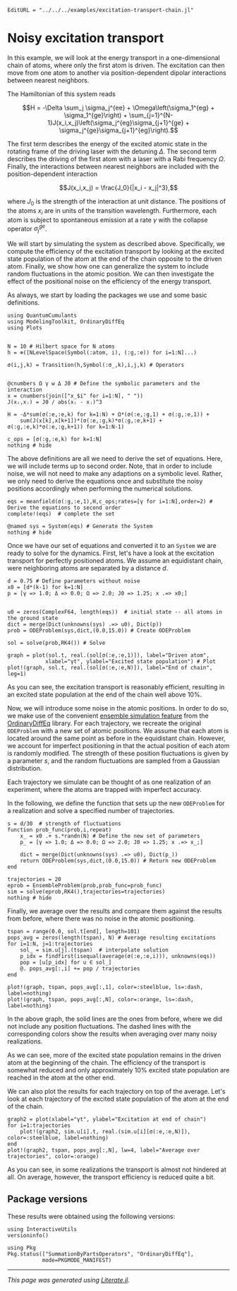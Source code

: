 ```@meta
EditURL = "../../../examples/excitation-transport-chain.jl"
```

# Noisy excitation transport

In this example, we will look at the energy transport in a one-dimensional chain of atoms, where only the first atom is driven.
The excitation can then move from one atom to another via position-dependent dipolar interactions between nearest neighbors.

The Hamiltonian of this system reads

```math
H = -\Delta \sum_j \sigma_j^{ee} + \Omega\left(\sigma_1^{eg} + \sigma_1^{ge}\right) + \sum_{j=1}^{N-1}J(x_i,x_j)\left(\sigma_j^{eg}\sigma_{j+1}^{ge} + \sigma_j^{ge}\sigma_{j+1}^{eg}\right).
```

The first term describes the energy of the excited atomic state in the rotating frame of the driving laser with the detuning $\Delta$.
The second term describes the driving of the first atom with a laser with a Rabi frequency $\Omega$.
Finally, the interactions between nearest neighbors are included with the position-dependent interaction

```math
J(x_i,x_j) = \frac{J_0}{|x_i - x_j|^3},
```

where $J_0$ is the strength of the interaction at unit distance.
The positions of the atoms $x_i$ are in units of the transition wavelength.
Furthermore, each atom is subject to spontaneous emission at a rate $\gamma$ with the collapse operator $\sigma_j^{ge}$.

We will start by simulating the system as described above.
Specifically, we compute the efficiency of the excitation transport by looking at the excited state population of the atom at the end of the chain opposite to the driven atom.
Finally, we show how one can generalize the system to include random fluctuations in the atomic position.
We can then investigate the effect of the positional noise on the efficiency of the energy transport.

As always, we start by loading the packages we use and some basic definitions.

````@example excitation-transport-chain
using QuantumCumulants
using ModelingToolkit, OrdinaryDiffEq
using Plots


N = 10 # Hilbert space for N atoms
h = ⊗([NLevelSpace(Symbol(:atom, i), (:g,:e)) for i=1:N]...)

σ(i,j,k) = Transition(h,Symbol(:σ_,k),i,j,k) # Operators


@cnumbers Ω γ w Δ J0 # Define the symbolic parameters and the interaction
x = cnumbers(join(["x_$i" for i=1:N], " "))
J(xᵢ,xⱼ) = J0 / abs(xᵢ - xⱼ)^3

H = -Δ*sum(σ(:e,:e,k) for k=1:N) + Ω*(σ(:e,:g,1) + σ(:g,:e,1)) +
    sum(J(x[k],x[k+1])*(σ(:e,:g,k)*σ(:g,:e,k+1) + σ(:g,:e,k)*σ(:e,:g,k+1)) for k=1:N-1)

c_ops = [σ(:g,:e,k) for k=1:N]
nothing # hide
````

The above definitions are all we need to derive the set of equations.
Here, we will include terms up to second order.
Note, that in order to include noise, we will not need to make any adaptions on a symbolic level.
Rather, we only need to derive the equations once and substitute the noisy positions accordingly when performing the numerical solutions.

````@example excitation-transport-chain
eqs = meanfield(σ(:g,:e,1),H,c_ops;rates=[γ for i=1:N],order=2) # Derive the equations to second order
complete!(eqs)  # complete the set

@named sys = System(eqs) # Generate the System
nothing # hide
````

Once we have our set of equations and converted it to an `System` we are ready to solve for the dynamics.
First, let's have a look at the excitation transport for perfectly positioned atoms.
We assume an equidistant chain, were neighboring atoms are separated by a distance $d$.

````@example excitation-transport-chain
d = 0.75 # Define parameters without noise
x0 = [d*(k-1) for k=1:N]
p = [γ => 1.0; Δ => 0.0; Ω => 2.0; J0 => 1.25; x .=> x0;]


u0 = zeros(ComplexF64, length(eqs))  # initial state -- all atoms in the ground state
dict = merge(Dict(unknowns(sys) .=> u0), Dict(p))
prob = ODEProblem(sys,dict,(0.0,15.0)) # Create ODEProblem

sol = solve(prob,RK4()) # Solve

graph = plot(sol.t, real.(sol[σ(:e,:e,1)]), label="Driven atom",
            xlabel="γt", ylabel="Excited state population") # Plot
plot!(graph, sol.t, real.(sol[σ(:e,:e,N)]), label="End of chain", leg=1)
````

As you can see, the excitation transport is reasonably efficient, resulting in an excited state population at the end of the chain well above 10%.

Now, we will introduce some noise in the atomic positions.
In order to do so, we make use of the convenient [ensemble simulation feature](https://diffeq.sciml.ai/stable/features/ensemble/) from the [OrdinaryDiffEq](https://diffeq.sciml.ai/stable/) library.
For each trajectory, we recreate the original `ODEProblem` with a new set of atomic positions.
We assume that each atom is located around the same point as before in the equidistant chain.
However, we account for imperfect positioning in that the actual position of each atom is randomly modified.
The strength of these position fluctuations is given by a parameter $s$, and the random fluctuations are sampled from a Gaussian distribution.

Each trajectory we simulate can be thought of as one realization of an experiment, where the atoms are trapped with imperfect accuracy.

In the following, we define the function that sets up the new `ODEProblem` for a realization and solve a specified number of trajectories.

````@example excitation-transport-chain
s = d/30  # strength of fluctuations
function prob_func(prob,i,repeat)
    x_ = x0 .+ s.*randn(N) # Define the new set of parameters
    p_ = [γ => 1.0; Δ => 0.0; Ω => 2.0; J0 => 1.25; x .=> x_;]

    dict = merge(Dict(unknowns(sys) .=> u0), Dict(p_))
    return ODEProblem(sys,dict,(0.0,15.0)) # Return new ODEProblem
end

trajectories = 20
eprob = EnsembleProblem(prob,prob_func=prob_func)
sim = solve(eprob,RK4(),trajectories=trajectories)
nothing # hide
````

Finally, we average over the results and compare them against the results from before, where there was no noise in the atomic positioning.

````@example excitation-transport-chain
tspan = range(0.0, sol.t[end], length=101)
pops_avg = zeros(length(tspan), N) # Average resulting excitations
for i=1:N, j=1:trajectories
    sol_ = sim.u[j].(tspan)  # interpolate solution
    p_idx = findfirst(isequal(average(σ(:e,:e,i))), unknowns(eqs))
    pop = [u[p_idx] for u ∈ sol_]
    @. pops_avg[:,i] += pop / trajectories
end

plot!(graph, tspan, pops_avg[:,1], color=:steelblue, ls=:dash, label=nothing)
plot!(graph, tspan, pops_avg[:,N], color=:orange, ls=:dash, label=nothing)
````

In the above graph, the solid lines are the ones from before, where we did not include any position fluctuations.
The dashed lines with the corresponding colors show the results when averaging over many noisy realizations.

As we can see, more of the excited state population remains in the driven atom at the beginning of the chain.
The efficiency of the transport is somewhat reduced and only approximately 10% excited state population are reached in the atom at the other end.

We can also plot the results for each trajectory on top of the average.
Let's look at each trajectory of the excited state population of the atom at the end of the chain.

````@example excitation-transport-chain
graph2 = plot(xlabel="γt", ylabel="Excitation at end of chain")
for i=1:trajectories
    plot!(graph2, sim.u[i].t, real.(sim.u[i][σ(:e,:e,N)]), color=:steelblue, label=nothing)
end
plot!(graph2, tspan, pops_avg[:,N], lw=4, label="Average over trajectories", color=:orange)
````

As you can see, in some realizations the transport is almost not hindered at all.
On average, however, the transport efficiency is reduced quite a bit.

## Package versions

These results were obtained using the following versions:

````@example excitation-transport-chain
using InteractiveUtils
versioninfo()

using Pkg
Pkg.status(["SummationByPartsOperators", "OrdinaryDiffEq"],
           mode=PKGMODE_MANIFEST)
````

---

*This page was generated using [Literate.jl](https://github.com/fredrikekre/Literate.jl).*

